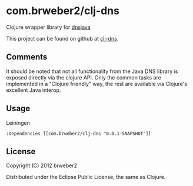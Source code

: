 # com.brweber2/clj-dns

Clojure wrapper library for [dnsjava](http://www.xbill.org/nsjava)

This project can be found on github at [clj-dns](https://github.com/brweber2/clj-dns).

## Comments

It should be noted that not all functionality from the Java DNS library is exposed directly via the clojure API. Only the common tasks are implemented in a "Clojure friendly" way, the rest are available via Clojure's excellent Java interop.

## Usage

Leiningen

    :dependencies [[com.brweber2/clj-dns "0.0.1-SNAPSHOT"]]

## License

Copyright (C) 2012 brweber2

Distributed under the Eclipse Public License, the same as Clojure.
